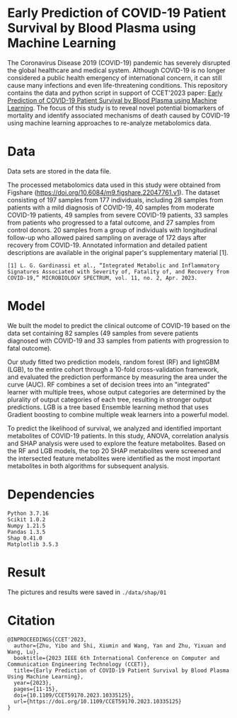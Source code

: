 # Early Prediction of COVID-19 Patient Survival by  Blood Plasma using Machine Learning
The Coronavirus Disease 2019 (COVID-19) pandemic has severely disrupted the global healthcare and medical system. Although COVID-19 is no longer considered a public health emergency of international concern, it can still cause many infections and even life-threatening conditions. This repository contains the data and python script in support of CCET'2023 paper: [Early Prediction of COVID-19 Patient Survival by  Blood Plasma using Machine Learning](https://doi.org/10.1109/CCET59170.2023.10335125). The focus of this study is to reveal novel potential biomarkers of mortality and identify associated mechanisms of death caused by COVID-19 using machine learning approaches to re-analyze metabolomics data. 

# Data
Data sets are stored in the data file.

The processed metabolomics data used in this study were obtained from Figshare (https://doi.org/10.6084/m9.figshare.22047761.v1). The dataset consisting of 197 samples from 177 individuals, including 28 samples from patients with a mild diagnosis of COVID-19, 40 samples from moderate COVID-19 patients, 49 samples from severe COVID-19 patients, 33 samples from patients who progressed to a fatal outcome, and 27 samples from control donors. 20 samples from a group of individuals with longitudinal follow-up who allowed paired sampling on average of 172 days after recovery from COVID-19.
Annotated information and detailed patient descriptions are available in the original paper's supplementary material [1].

`[1] L. G. Gardinassi et al., “Integrated Metabolic and Inflammatory Signatures Associated with Severity of, Fatality of, and Recovery from COVID-19,” MICROBIOLOGY SPECTRUM, vol. 11, no. 2, Apr. 2023.`

# Model
We built the model to predict the clinical outcome of COVID-19 based on the data set containing 82 samples (49 samples from severe patients diagnosed with COVID-19 and 33 samples from patients with progression to fatal outcome).

Our study fitted two prediction models, random forest (RF) and lightGBM (LGB), to the entire cohort through a 10-fold cross-validation framework, and evaluated the prediction performance by measuring the area under the curve (AUC). RF combines a set of decision trees into an "integrated" learner with multiple trees, whose output categories are determined by the plurality of output categories of each tree, resulting in stronger output predictions. LGB is a tree based Ensemble learning method that uses Gradient boosting to combine multiple weak learners into a powerful model.

To predict the likelihood of survival, we analyzed and identified important metabolites of COVID-19 patients. In this study, ANOVA, correlation analysis and SHAP analysis were used to explore the feature metabolites. Based on the RF and LGB models, the top 20 SHAP metabolites were screened and the intersected feature metabolites were identified as the most important metabolites in both algorithms for subsequent analysis.

# Dependencies
```
Python 3.7.16
Scikit 1.0.2
Numpy 1.21.5
Pandas 1.3.5
Shap 0.41.0
Matplotlib 3.5.3
```

# Result
The pictures and results were saved in `./data/shap/01`

# Citation
```
@INPROCEEDINGS{CCET'2023,
  author={Zhu, Yibo and Shi, Xiumin and Wang, Yan and Zhu, Yixuan and Wang, Lu},
  booktitle={2023 IEEE 6th International Conference on Computer and Communication Engineering Technology (CCET)}, 
  title={Early Prediction of COVID-19 Patient Survival by Blood Plasma Using Machine Learning}, 
  year={2023},
  pages={11-15},
  doi={10.1109/CCET59170.2023.10335125},
  url={https://doi.org/10.1109/CCET59170.2023.10335125}
}
```

